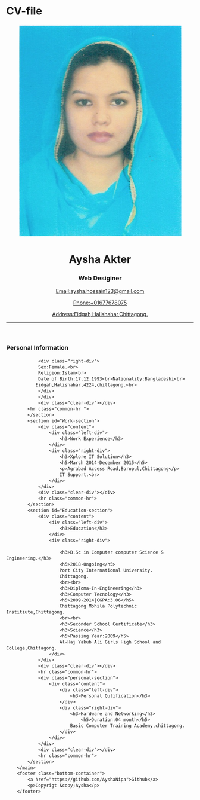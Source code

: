 # CV-file
<!DOCTYPE html>
<html>
<head>
	<title>Document</title>
	<link rel="stylesheet" type="text/css" href="style.css">
	<link rel="preconnect" href="https://fonts.gstatic.com">
<link href="https://fonts.googleapis.com/css2?family=Roboto:wght@300&display=swap" rel="stylesheet">
</head>
<body>
	<div class="container">
		<header>
			<img class="profile-image"src="Aysha.jpeg">
			<div class="header-bio">
				<h1>Aysha Akter</h1>
				<h3>Web Desiginer</h3>
			</div>
			<div class="header-contact">
				<p><a href="mailto:aysha.hossain123@gmail.com">Email:aysha.hossain123@gmail.com</a></p>
				<p><a href="tel:+01677678075">Phone:+01677678075</a></p>
				<p><a href="address:Eidgah,Halishahar,Chittagong">Address:Eidgah,Halishahar,Chittagong.</a></p>
			</div>
			<div class="clear-div"></div>
			<hr>
		</header>
		<main>
			<section id="personal-section">
				<div class="content">
					<div class="left-div">
					<h3>Personal Information</h3>
					 </div>
				
				<div class="right-div">
				Sex:Female.<br>
				Religion:Islam<br>
				Date of Birth:17.12.1993<br>Nationality:Bangladeshi<br>
			   Eidgah,Halishahar,4224,chittagong.<br>
			    </div>
			    </div>
			    <div class="clear-div"></div>
			<hr class="common-hr ">
			</section>
			<section id="Work-section">
				<div class="content">
					<div class="left-div">
						<h3>Work Experience</h3>
					</div>
					<div class="right-div">
						<h3>Xplore IT Solution</h3>
						<h5>March 2014-December 2015</h5>
						<p>Agrabad Access Road,Boropul,Chittagong</p>
						IT Support.<br>
					</div>
				</div>
				<div class="clear-div"></div>
				<hr class="common-hr">
			</section>
			<section id="Education-section">
				<div class="content">
					<div class="left-div">
						<h3>Education</h3>
					</div>
					<div class="right-div">

						<h3>B.Sc in Computer computer Science & Engineering.</h3>
						<h5>2018-Ongoing</h5>
						Port City International University.
						Chittagong.
						<br><br>
						<h3>Diploma-In-Engineering</h3>
						<h3>Computer Tecnology</h3>
						<h5>2009-2014|CGPA:3.06</h5>
						Chittagong Mohila Polytechnic Institiute,Chittagong.
						<br><br>
						<h3>Seconder School Certificate</h3>
						<h3>Science</h3>
						<h5>Passing Year:2009</h5>
						Al-Haj Yakub Ali Girls High School and College,Chittagong.
					</div>
				</div>
				<div class="clear-div"></div>
				<hr class="common-hr">
				<div class="personal-section">
					<div class="content">
						<div class="left-div">
							<h3>Personal Qulification</h3>
						</div>
						<div class="right-div">
							<h3>Hardware and Networking</h3>
								<h5>Duration:04 month</h5>
							Basic Computer Training Academy,chittagong.
						</div>
					</div>
				</div>
				<div class="clear-div"></div>
				<hr class="common-hr">
			</section>
		</main>
		<footer class="bottom-container">
			<a href="https://github.com/AyshaNipa">Github</a>
			<p>Copyrigt &copy;Aysha</p>
		</footer>
</body>
</html>

